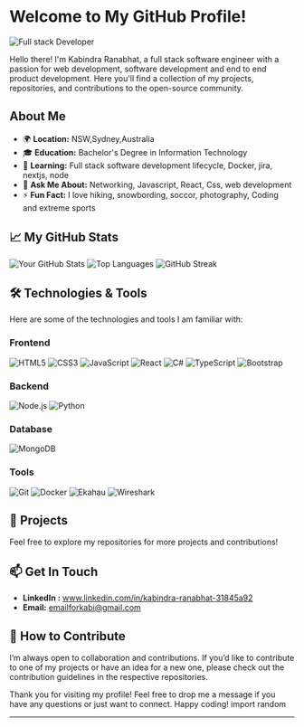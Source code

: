 


# Welcome to My GitHub Profile!

![Full stack Developer](file:///C:/Users/pureg/Downloads/DALL%C2%B7E%202024-09-25%2014.34.11%20-%20A%20vibrant,%20futuristic%20coding%20scene%20as%20a%20background.%20The%20image%20shows%20glowing%20lines%20of%20code%20cascading%20across%20multiple%20holographic%20screens%20in%20a%20dark%20room.webp)


Hello there! I'm Kabindra Ranabhat, a full stack software engineer with a passion for web development, software development and end to end product development. Here you'll find a collection of my projects, repositories, and contributions to the open-source community.

## About Me

- 🌍 **Location:** NSW,Sydney,Australia
- 🎓 **Education:** Bachelor's Degree in Information Technology
- 🌱 **Learning:** Full stack software development lifecycle, Docker, jira, nextjs, node
- 💬 **Ask Me About:** Networking, Javascript, React, Css, web development 
- ⚡ **Fun Fact:** I love hiking, snowbording, soccor, photography, Coding and extreme sports
 
## 📈 My GitHub Stats

![Your GitHub Stats](https://github-readme-stats.vercel.app/api?username=kabindrr&show_icons=true&hide_title=true&hide=prs&count_private=true&theme=radical)
![Top Languages](https://github-readme-stats.vercel.app/api/top-langs/?username=kabindrr&layout=compact&theme=radical)
![GitHub Streak](https://streak-stats.demolab.com/?user=kabindrr&theme=radical)





## 🛠️ Technologies & Tools



Here are some of the technologies and tools I am familiar with:

### Frontend

![HTML5](https://img.shields.io/badge/-HTML5-E34F26?style=flat&logo=html5&logoColor=white)
![CSS3](https://img.shields.io/badge/-CSS3-1572B6?style=flat&logo=css3&logoColor=white)
![JavaScript](https://img.shields.io/badge/-JavaScript-F7DF1E?style=flat&logo=javascript&logoColor=black)
![React](https://img.shields.io/badge/-React-61DAFB?style=flat&logo=react&logoColor=white)
![C#](https://img.shields.io/badge/C%23-239120?style=flat&logo=c-sharp&logoColor=white)
![TypeScript](https://img.shields.io/badge/TypeScript-3178C6?style=flat&logo=typescript&logoColor=white)
![Bootstrap](https://img.shields.io/badge/Bootstrap-563D7C?style=flat&logo=bootstrap&logoColor=white)



### Backend

![Node.js](https://img.shields.io/badge/-Node.js-339933?style=flat&logo=node.js&logoColor=white)
![Python](https://img.shields.io/badge/-Python-3776AB?style=flat&logo=python&logoColor=white)

### Database

![MongoDB](https://img.shields.io/badge/MongoDB-47A248?style=flat&logo=mongodb&logoColor=white)


### Tools

![Git](https://img.shields.io/badge/-Git-F05032?style=flat&logo=git&logoColor=white)
![Docker](https://img.shields.io/badge/-Docker-2496ED?style=flat&logo=docker&logoColor=white)
![Ekahau](https://img.shields.io/badge/Ekahau-FF6F00?style=flat&logo=wifi&logoColor=white)
![Wireshark](https://img.shields.io/badge/Wireshark-000000?style=flat&logo=wireshark&logoColor=white)




## 🚀 Projects


Feel free to explore my repositories for more projects and contributions!

## 📫 Get In Touch


- **LinkedIn
:** www.linkedin.com/in/kabindra-ranabhat-31845a92
- **Email:** emailforkabi@gmail.com

## 🤝 How to Contribute
I’m always open to collaboration and contributions. If you’d like to contribute to one of my projects or have an idea for a new one, please check out the contribution guidelines in the respective repositories.

Thank you for visiting my profile! Feel free to drop me a message if you have any questions or just want to connect. Happy coding!
import random




---



<!--
**kabindrr/kabindrr** is a ✨ _special_ ✨ repository because its `README.md` (this file) appears on your GitHub profile.

Here are some ideas to get you started:

- 🔭 I’m currently working on Full Stack developer/engineer journey
- 🌱 I’m currently learning docker/view/nextjs/
- 👯 I’m looking to collaborate on fullstack Ecommerce projects
- 🤔 I’m looking for help with ...
- 💬 Ask me about react/node/javascript/
- 📫 How to reach me: emailforkabi@gmail.com
- 😄 Pronouns: 
- ⚡ Fun fact: ...
-->
